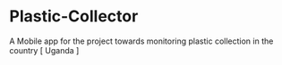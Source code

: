 # Plastic-Collector
A Mobile app for the project towards monitoring plastic collection in the country [ Uganda ] 

